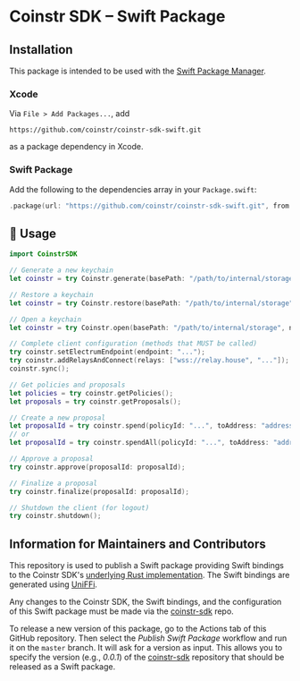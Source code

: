 # Coinstr SDK – Swift Package

## Installation

This package is intended to be used with the [Swift Package Manager](https://www.swift.org/package-manager/).

### Xcode

Via `File > Add Packages...`, add

```
https://github.com/coinstr/coinstr-sdk-swift.git
```

as a package dependency in Xcode.

### Swift Package

Add the following to the dependencies array in your `Package.swift`:

``` swift
.package(url: "https://github.com/coinstr/coinstr-sdk-swift.git", from: "0.0.2"),
```

## 📄 Usage

``` swift
import CoinstrSDK

// Generate a new keychain
let coinstr = try Coinstr.generate(basePath: "/path/to/internal/storage", name: "keychain-name", password: "keychain-password", wordCount: WordCount.w24, passphrase: nil, network: Network.testnet);

// Restore a keychain
let coinstr = try Coinstr.restore(basePath: "/path/to/internal/storage", name: "keychain-name", password: "keychain-password", mnemonic: "...", passphrase: nil, network: Network.testnet);

// Open a keychain
let coinstr = try Coinstr.open(basePath: "/path/to/internal/storage", name: "keychain-name", password: "keychain-password", network: Network.testnet);

// Complete client configuration (methods that MUST be called)
try coinstr.setElectrumEndpoint(endpoint: "...");
try coinstr.addRelaysAndConnect(relays: ["wss://relay.house", "..."]);
coinstr.sync();

// Get policies and proposals
let policies = try coinstr.getPolicies();
let proposals = try coinstr.getProposals();

// Create a new proposal
let proposalId = try coinstr.spend(policyId: "...", toAddress: "address", amount: 1234, description: "Back to faucet", targetBlocks: 3);
// or
let proposalId = try coinstr.spendAll(policyId: "...", toAddress: "address", description: "Back to faucet", targetBlocks: 3);

// Approve a proposal
try coinstr.approve(proposalId: proposalId);

// Finalize a proposal
try coinstr.finalize(proposalId: proposalId);

// Shutdown the client (for logout)
try coinstr.shutdown();

```

## Information for Maintainers and Contributors

This repository is used to publish a Swift package providing Swift bindings to the Coinstr SDK's [underlying Rust implementation](https://github.com/coinstr/coinstr). The Swift bindings are generated using [UniFFi](https://github.com/mozilla/uniffi-rs).

Any changes to the Coinstr SDK, the Swift bindings, and the configuration of this Swift package must be made via the [coinstr-sdk](https://github.com/coinstr/coinstr) repo.

To release a new version of this package, go to the Actions tab of this GitHub repository. Then select the *Publish Swift Package* workflow and run it on the `master` branch. It will ask for a version as input. This allows you to specify the version (e.g., *0.0.1*) of the [coinstr-sdk](https://github.com/coinstr/coinstr) repository that should be released as a Swift package.
